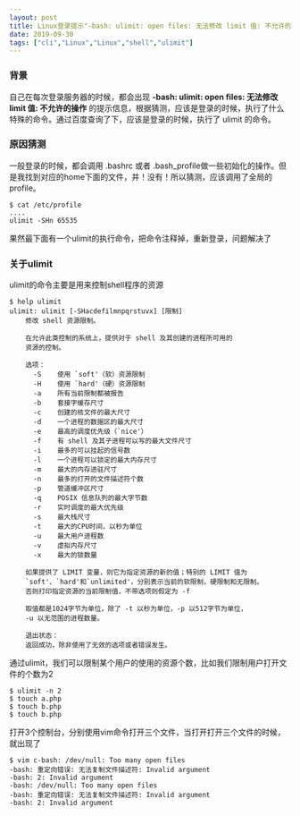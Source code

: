 ```yaml
---
layout: post
title: Linux登录提示"-bash: ulimit: open files: 无法修改 limit 值: 不允许的操作"
date: 2019-09-30
tags: ["cli","Linux","Linux","shell","ulimit"]
---
```


### 背景

自己在每次登录服务器的时候，都会出现 **-bash: ulimit: open files: 无法修改 limit 值: 不允许的操作** 的提示信息，根据猜测，应该是登录的时候，执行了什么特殊的命令。通过百度查询了下，应该是登录的时候，执行了 ulimit 的命令。

### 原因猜测

一般登录的时候，都会调用 .bashrc 或者 .bash_profile做一些初始化的操作。但是我找到对应的home下面的文件，并！没有！所以猜测，应该调用了全局的profile。

    $ cat /etc/profile
    ....
    ulimit -SHn 65535

果然最下面有一个ulimit的执行命令，把命令注释掉，重新登录，问题解决了

### 关于ulimit

ulimit的命令主要是用来控制shell程序的资源

    $ help ulimit
    ulimit: ulimit [-SHacdefilmnpqrstuvx] [限制]
        修改 shell 资源限制。

        在允许此类控制的系统上，提供对于 shell 及其创建的进程所可用的
        资源的控制。

        选项：
          -S    使用 `soft'（软）资源限制
          -H    使用 `hard'（硬）资源限制
          -a    所有当前限制都被报告
          -b    套接字缓存尺寸
          -c    创建的核文件的最大尺寸
          -d    一个进程的数据区的最大尺寸
          -e    最高的调度优先级（`nice'）
          -f    有 shell 及其子进程可以写的最大文件尺寸
          -i    最多的可以挂起的信号数
          -l    一个进程可以锁定的最大内存尺寸
          -m    最大的内存进驻尺寸
          -n    最多的打开的文件描述符个数
          -p    管道缓冲区尺寸
          -q    POSIX 信息队列的最大字节数
          -r    实时调度的最大优先级
          -s    最大栈尺寸
          -t    最大的CPU时间，以秒为单位
          -u    最大用户进程数
          -v    虚拟内存尺寸
          -x    最大的锁数量

        如果提供了 LIMIT 变量，则它为指定资源的新的值；特别的 LIMIT 值为
        `soft'、`hard'和`unlimited'，分别表示当前的软限制，硬限制和无限制。
        否则打印指定资源的当前限制值，不带选项则假定为 -f

        取值都是1024字节为单位，除了 -t 以秒为单位，-p 以512字节为单位，
        -u 以无范围的进程数量。

        退出状态：
        返回成功，除非使用了无效的选项或者错误发生。

通过ulimit，我们可以限制某个用户的使用的资源个数，比如我们限制用户打开文件的个数为2

    $ ulimit -n 2
    $ touch a.php
    $ touch b.php
    $ touch b.php

打开3个控制台，分别使用vim命令打开三个文件，当打开打开三个文件的时候，就出现了

    $ vim c-bash: /dev/null: Too many open files
    -bash: 重定向错误: 无法复制文件描述符: Invalid argument
    -bash: 2: Invalid argument
    -bash: /dev/null: Too many open files
    -bash: 重定向错误: 无法复制文件描述符: Invalid argument
    -bash: 2: Invalid argument